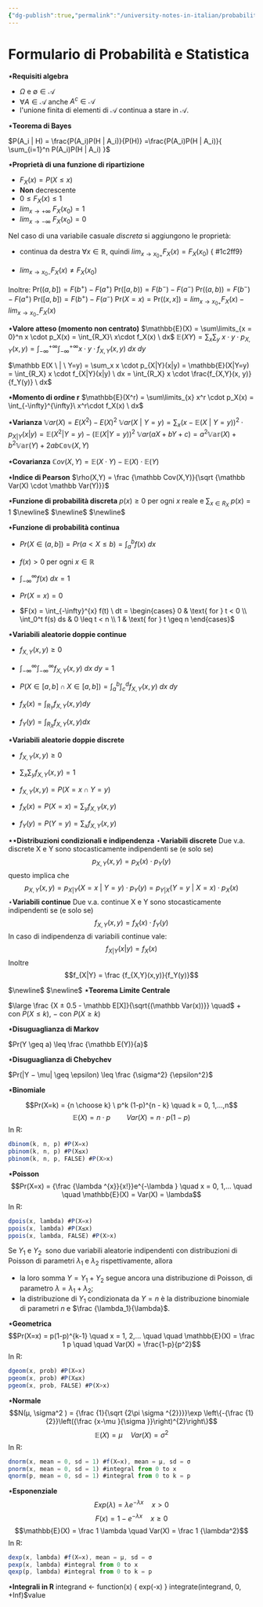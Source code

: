 ```yaml
---
{"dg-publish":true,"permalink":"/university-notes-in-italian/probabilita-e-statistica/teoria/formulario/"}
---
```


# Formulario di Probabilità e Statistica
**$\star$Requisiti algebra**
-   $\Omega$ e $\emptyset \in \mathcal{A}$
-   $\forall A \in \mathcal{A}$ anche $A^c \in \mathcal{A}$
-   l'unione finita di elementi di $\mathcal{A}$ continua a stare in $\mathcal{A}$.

**$\star$Teorema di Bayes**

$P(A_i | H) = \frac{P(A_i)P(H | A_i)}{P(H)} =\frac{P(A_i)P(H | A_i)}{ \sum_{i=1}^n P(A_i)P(H | A_i) }$

**$\star$Proprietà di una funzione di ripartizione**
- $F_X(x) = P(X \leq x)$
- **Non** decrescente
- $0 \leq F_X(x) \leq 1$
- $lim_{x \to +\infty} \ F_X(x_{0})= 1$
- $lim_{x \to -\infty} \ F_X(x_{0})= 0$

Nel caso di una variabile casuale *discreta* si aggiungono le proprietà:
- continua da destra $\forall x \in \mathbb R$, quindi $lim_{x \to x_{0+}}F_X(x)= F_X(x_0)$
{ #1c2ff9}

- $lim_{x \to x_{0-}}F_X(x) \neq F_X(x_0)$

Inoltre:
$\text{Pr}((a,b]) = F(b^+) - F(a^+)$
$\text{Pr}([a,b)) = F(b^-) - F(a^-)$
$\text{Pr}((a,b)) = F(b^-) - F(a^+)$
$\text{Pr}([a,b]) = F(b^+) - F(a^-)$
$\text{Pr}(X = x) = \text{Pr}((x,x])= lim_{x \to x_{0+}}F_X(x) - lim_{x \to x_{0-}}F_X(x)$

**$\star$Valore atteso (momento non centrato)**
$\mathbb{E}(X) = \sum\limits_{x = 0}^n x \cdot p_X(x) = \int_{R_X}\ x\cdot f_X(x) \ dx$
$\mathbb{E}(XY) = \sum_x \sum_y \ x \cdot y \cdot p_{X,Y}(x,y) = \int_{-\infty}^{+\infty} \int_{-\infty}^{+\infty} x \cdot y \cdot f_{X,Y}(x,y) \ dx \ dy$

$\mathbb E(X \ | \ Y=y) = \sum_x x \cdot p_{X|Y}(x|y) = \mathbb{E}(X|Y=y) = \int_{R_X} x \cdot f_{X|Y}(x|y) \ dx = \int_{R_X} x \cdot \frac{f_{X,Y}(x, y)}{f_Y(y)} \ dx$

**$\star$Momento di ordine r**
$\mathbb{E}(X^r) = \sum\limits_{x} x^r \cdot p_X(x) = \int_{-\infty}^{\infty}\ x^r\cdot f_X(x) \ dx$

**$\star$Varianza**
$\mathbb Var(X) = E(X^2) - E(X)^2$
$\mathbb Var(X \ | \ Y=y) = \sum_x (x - \mathbb E(X \ | \ Y=y))^2 \cdot p_{X|Y}(x|y) = \mathbb{E}(X^2 | Y = y) - \left( \mathbb{E}(X | Y = y) \right)^ 2$
$\mathbb{V}ar(a X+b Y+c)=a^{2} \mathbb{Var}(X)+b^{2} \mathbb{Var}(Y)+2 a b \mathbb{\mathbb{Cov}}(X, Y)$

**$\star$Covarianza**
$\mathbb Cov(X,Y) = \mathbb E(X \cdot Y) - \mathbb E(X) \cdot \mathbb E(Y)$

**$\star$Indice di Pearson**
$\rho(X,Y) = \frac {\mathbb Cov(X,Y)}{\sqrt {\mathbb Var(X) \cdot \mathbb Var(Y)}}$

**$\star$Funzione di probabilità discreta**
$p(x) \geq 0$ per ogni $x$ reale e $\sum_{x \in R_X} \ p(x) = 1$
$\newline$
$\newline$
$\newline$

**$\star$Funzione di probabilità continua**
- $Pr(X \in (a,b]) = Pr(a < X \leq b) = \int_{a}^{b} f(x) \ dx$

- $f(x) > 0$ per ogni $x \in \mathbb R$

- $\int_{-\infty}^{\infty} f(x) \ dx = 1$

- $Pr(X=x) = 0$

- $F(x) = \int_{-\infty}^{x} f(t) \ dt = \begin{cases} 0 & \text{ for } t < 0 \\ \int_0^t f(s) ds & 0 \leq t < n \\ 1 & \text{ for } t \geq n \end{cases}$

**$\star$Variabili aleatorie doppie continue**
- $f_{X,Y}(x,y) \geq 0$

- $\int_{-\infty}^{\infty} \int_{-\infty}^{\infty} f_{X, Y}(x, y) \ dx \ dy = 1$

- $P(X \in [a,b] \cap X \in [a,b]) = \int_{a}^{b} \int_{c}^{d} f_{X, Y}(x, y) \ dx \ dy$

- $f_X(x) =\int_{R_Y} f_{X,Y}(x,y) dy$

- $f_Y(y) =\int_{R_X} f_{X,Y}(x,y) dx$

**$\star$Variabili aleatorie doppie discrete**
-   $f_{X,Y}(x,y) \geq 0$

-   $\sum_x \sum_y f_{X, Y}(x, y) = 1$

-   $f_{X,Y}(x,y) = P(X=x \cap Y=y)$

-   $f_X(x) = P(X=x) = \sum_y f_{X, Y}(x, y)$

-   $f_Y(y) = P(Y=y) = \sum_x f_{X, Y}(x, y)$

**$\star \star$Distribuzioni condizionali e indipendenza**
$\star$**Variabili discrete**
Due v.a. discrete X e Y sono stocasticamente indipendenti se (e solo se)
$$p_{X,Y}(x,y) = p_X(x) \cdot p_Y(y)$$
questo implica che
$$p_{X,Y}(x,y) = p_{X|Y}(X=x\ | \ Y=y) \cdot p_Y(y) = p_{Y|X}(Y=y\ | \ X=x) \cdot p_X(x) $$
$\star$**Variabili continue**
Due v.a. continue X e Y sono stocasticamente indipendenti se (e solo se)
$$f_{X,Y}(x,y) = f_X(x) \cdot f_Y(y)$$
In caso di indipendenza di variabili continue vale:
$$f_{X|Y}(x|y) = f_X(x)$$
Inoltre
$$f_{X|Y} = \frac {f_{X,Y}(x,y)}{f_Y(y)}$$

$\newline$
$\newline$
**$\star$Teorema Limite Centrale**

$\large \frac {X ± 0.5 - \mathbb E[X]}{\sqrt{(\mathbb Var(x))}} \quad$ $+$ con $P(X \leq k), \ -$ con $P(X \geq k)$


**$\star$Disuguaglianza di Markov**

$Pr(Y \geq a) \leq \frac {\mathbb E(Y)}{a}$

**$\star$Disuguaglianza di Chebychev**

$Pr(|Y − \mu| \geq \epsilon) \leq \frac {\sigma^2} {\epsilon^2}$

**$\star$Binomiale**

$$Pr(X=k) = {n \choose k} \ p^k (1-p)^{n - k} \quad k = 0, 1,...,n$$
$$
\mathbb{E}(X) = n\cdot p
\quad \quad
Var(X) = n\cdot p(1-p)
$$
In R:
```js
dbinom(k, n, p) #P(X=x)
pbinom(k, n, p) #P(X≤x)
pbinom(k, n, p, FALSE) #P(X>x)
```

**$\star$Poisson**
$$Pr(X=x) = {\frac {\lambda ^{x}}{x!}}e^{-\lambda } \quad x = 0, 1,... \quad \quad \mathbb{E}(X) = Var(X) = \lambda$$
In R:
```js
dpois(x, lambda) #P(X=x)
ppois(x, lambda) #P(X≤x)
ppois(x, lambda, FALSE) #P(X>x)
```
Se $Y_1$ e $Y_2$  sono due variabili aleatorie indipendenti con distribuzioni di Poisson di parametri $\lambda_1$ e $\lambda_2$ rispettivamente, allora
- la loro somma $Y=Y_{1}+Y_{2}$ segue ancora una distribuzione di Poisson, di parametro $\lambda =\lambda _{1}+\lambda _{2}$;
- la distribuzione di $Y_{1}$ condizionata da $Y=n$ è la distribuzione binomiale di parametri $n$ e $\frac {\lambda_1}{\lambda}$.

**$\star$Geometrica**
$$Pr(X=x) = p(1-p)^{k-1} \quad x = 1, 2,... \quad \quad \mathbb{E}(X) = \frac 1 p \quad \quad Var(X) = \frac{1-p}{p^2}$$
In R:
```js
dgeom(x, prob) #P(X=x)
pgeom(x, prob) #P(X≤x)
pgeom(x, prob, FALSE) #P(X>x)
```

**$\star$Normale**
$$N(µ, \sigma^2 ) = {\frac {1}{\sqrt {2\pi \sigma ^{2}}}}\exp \left\{-{\frac {1}{2}}\left({\frac {x-\mu }{\sigma }}\right)^{2}\right\}$$
$$\mathbb{E}(X) = µ \quad Var(X) = {\sigma^2}$$
In R:
```js
dnorm(x, mean = 0, sd = 1) #f(X=x), mean = µ, sd = σ
pnorm(x, mean = 0, sd = 1) #integral from 0 to x
qnorm(p, mean = 0, sd = 1) #integral from 0 to k = p
```

**$\star$Esponenziale**
$$Exp(\lambda) = \lambda e^{-\lambda x} \quad x>0 $$
$$F(x) = 1- e^{-\lambda x} \quad x\geq 0$$
$$\mathbb{E}(X) = \frac 1 \lambda \quad Var(X) = \frac 1 {\lambda^2}$$
In R:
```js
dexp(x, lambda) #f(X=x), mean = µ, sd = σ
pexp(x, lambda) #integral from 0 to x
qexp(p, lambda) #integral from 0 to k = p
```

**$\star$Integrali in R**
integrand <- function(x) { exp(-x) }
integrate(integrand, 0, +Inf)$value